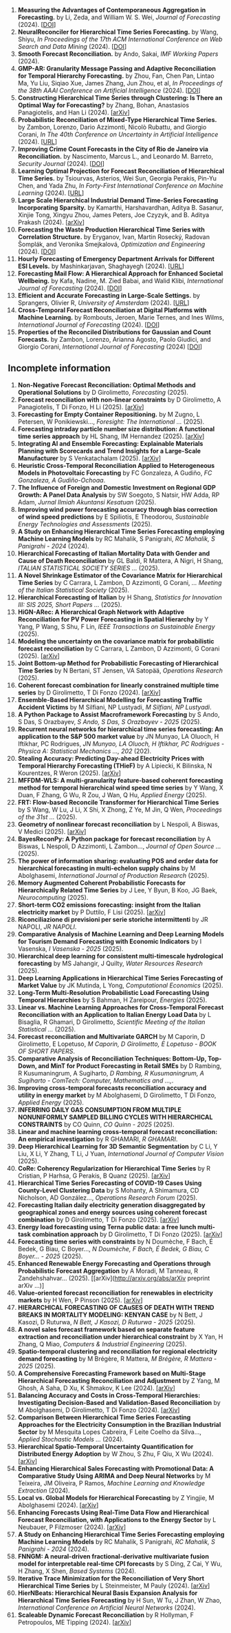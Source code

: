 1. **Measuring the Advantages of Contemporaneous Aggregation in Forecasting.** by  Li, Zeda, and William W. S. Wei, _Journal of Forecasting_ (2024). [[DOI](https://doi.org/10.1002/for.3083)]
1. **NeuralReconciler for Hierarchical Time Series Forecasting.** by Wang, Shiyu, _In Proceedings of the 17th ACM International Conference on Web Search and Data Mining_ (2024). [[DOI](https://doi.org/10.1145/3616855.3635806)]
1. **Smooth Forecast Reconciliation.** by Ando, Sakai, _IMF Working Papers_ (2024).
1. **GMP-AR: Granularity Message Passing and Adaptive Reconciliation for Temporal Hierarchy Forecasting.** by Zhou, Fan, Chen Pan, Lintao Ma, Yu Liu, Siqiao Xue, James Zhang, Jun Zhou, et al, _In Proceedings of the 38th AAAI Conference on Artificial Intelligence_ (2024). [[DOI](https://doi.org/10.1609/aaai.v38i8.28795)]
1. **Constructing Hierarchical Time Series through Clustering: Is There an Optimal Way for Forecasting?** by Zhang, Bohan, Anastasios Panagiotelis, and Han Li (2024). [[arXiv](http://arxiv.org/abs/2404.06064)]
1. **Probabilistic Reconciliation of Mixed-Type Hierarchical Time Series.** by Zambon, Lorenzo, Dario Azzimonti, Nicolò Rubattu, and Giorgio Corani, _In The 40th Conference on Uncertainty in Artificial Intelligence_ (2024). [[URL](https://openreview.net/pdf?id=KmbmBlrQkr)]
1. **Improving Crime Count Forecasts in the City of Rio de Janeiro via Reconciliation.** by Nascimento, Marcus L., and Leonardo M. Barreto, _Security Journal_ (2024).  [[DOI](https://doi.org/10.1057/s41284-024-00433-5)]
1. **Learning Optimal Projection for Forecast Reconciliation of Hierarchical Time Series.** by Tsiourvas, Asterios, Wei Sun, Georgia Perakis, Pin-Yu Chen, and Yada Zhu, _In Forty-First International Conference on Machine Learning_ (2024). [[URL](https://openreview.net/forum?id=55HfvJ6lDB.)]
1. **Large Scale Hierarchical Industrial Demand Time-Series Forecasting Incorporating Sparsity.** by Kamarthi, Harshavardhan, Aditya B. Sasanur, Xinjie Tong, Xingyu Zhou, James Peters, Joe Czyzyk, and B. Aditya Prakash (2024). [[arXiv](http://arxiv.org/abs/2407.02657)]
1. **Forecasting the Waste Production Hierarchical Time Series with Correlation Structure.** by Eryganov, Ivan, Martin Rosecký, Radovan Šomplák, and Veronika Smejkalová, _Optimization and Engineering_ (2024). [[DOI](https://doi.org/10.1007/s11081-024-09898-0)]
1. **Hourly Forecasting of Emergency Department Arrivals for Different ESI Levels.** by Mashinkarjavan, Shaghayegh (2024). [[URL](https://www.proquest.com/openview/3cdc6944a5c28b8284fe56cc15cd1bda/1?pq-origsite=gscholar&cbl=18750&diss=y)]
1. **Forecasting Mail Flow: A Hierarchical Approach for Enhanced Societal Wellbeing.** by Kafa, Nadine, M. Zied Babai, and Walid Klibi, _International Journal of Forecasting_ (2024). [[DOI](https://doi.org/10.1016/j.ijforecast.2024.07.001)]
1. **Efficient and Accurate Forecasting in Large-Scale Settings.** by Sprangers, Olivier R, _University of Amsterdam_ (2024). [[URL](https://hdl.handle.net/11245.1/f8b70a7f-3749-4b84-a23c-9135a758c2f1)]
1. **Cross-Temporal Forecast Reconciliation at Digital Platforms with Machine Learning.** by Rombouts, Jeroen, Marie Ternes, and Ines Wilms, _International Journal of Forecasting_ (2024). [[DOI](https://doi.org/10.1016/j.ijforecast.2024.05.008.)]
1. **Properties of the Reconciled Distributions for Gaussian and Count Forecasts.** by Zambon, Lorenzo, Arianna Agosto, Paolo Giudici, and Giorgio Corani, _International Journal of Forecasting_ (2024) [[DOI](https://doi.org/10.1016/j.ijforecast.2023.12.004)]

## Incomplete information

1. **Non-Negative Forecast Reconciliation: Optimal Methods and Operational Solutions** by D Girolimetto, _Forecasting_ (2025).
1. **Forecast reconciliation with non-linear constraints** by D Girolimetto, A Panagiotelis, T Di Fonzo, H Li (2025). [[arXiv](http://arxiv.org/abs/2510.21249)]
1. **Forecasting for Empty Container Repositioning.** by M Zugno, L Petersen, W Ponikiewski…, _Foresight: The International …_ (2025).
1. **Forecasting intraday particle number size distribution: A functional time series approach** by HL Shang, IM Hernandez (2025). [[arXiv](http://arxiv.org/abs/2510.01692)]
1. **Integrating AI and Ensemble Forecasting: Explainable Materials Planning with Scorecards and Trend Insights for a Large-Scale Manufacturer** by S Venkatachalam (2025). [[arXiv](http://arxiv.org/abs/2510.01006)]
1. **Heuristic Cross-Temporal Reconciliation Applied to Heterogeneous Models in Photovoltaic Forecasting** by FC Gonzaleza, A Gudiño, _FC Gonzaleza, A Gudiño-Ochoaa_.
1. **The Influence of Foreign and Domestic Investment on Regional GDP Growth: A Panel Data Analysis** by SW Soegoto, S Natsir, HW Adda, RP Adam, _Jurnal Ilmiah Akuntansi Kesatuan_ (2025).
1. **Improving wind power forecasting accuracy through bias correction of wind speed predictions** by E Spiliotis, E Theodorou, _Sustainable Energy Technologies and Assessments_ (2025).
1. **A Study on Enhancing Hierarchical Time Series Forecasting employing Machine Learning Models** by RC Mahalik, S Panigrahi, _RC Mahalik, S Panigrahi - 2024_ (2024).
1. **Hierarchical Forecasting of Italian Mortality Data with Gender and Cause of Death Reconciliation** by GL Baldi, R Mattera, A Nigri, H Shang, _ITALIAN STATISTICAL SOCIETY SERIES …_ (2025).
1. **A Novel Shrinkage Estimator of the Covariance Matrix for Hierarchical Time Series** by C Carrara, L Zambon, D Azzimonti, G Corani, _… Meeting of the Italian Statistical Society_ (2025).
1. **Hierarchical Forecasting of Italian** by H Shang, _Statistics for Innovation III: SIS 2025, Short Papers …_ (2025).
1. **HiGN-ARec: A Hierarchical Graph Network with Adaptive Reconciliation for PV Power Forecasting in Spatial Hierarchy** by Y Yang, P Wang, S Shu, F Lin, _IEEE Transactions on Sustainable Energy_ (2025).
1. **Modeling the uncertainty on the covariance matrix for probabilistic forecast reconciliation** by C Carrara, L Zambon, D Azzimonti, G Corani (2025). [[arXiv](http://arxiv.org/abs/2506.19554)]
1. **Joint Bottom-up Method for Probabilistic Forecasting of Hierarchical Time Series** by N Bertani, ST Jensen, VA Satopää, _Operations Research_ (2025).
1. **Coherent forecast combination for linearly constrained multiple time series** by D Girolimetto, T Di Fonzo (2024). [[arXiv](http://arxiv.org/abs/2412.03429)]
1. **Ensemble-Based Hierarchical Modelling for Forecasting Traffic Accident Victims** by M Silfiani, NP Lustyadi, _M Silfiani, NP Lustyadi_.
1. **A Python Package to Assist Macroframework Forecasting** by S Ando, S Das, S Orazbayev, _S Ando, S Das, S Orazbayev - 2025_ (2025).
1. **Recurrent neural networks for hierarchical time series forecasting: An application to the S&P 500 market value** by JN Munyao, LA Oluoch, H Iftikhar, PC Rodrigues, _JN Munyao, LA Oluoch, H Iftikhar, PC Rodrigues - Physica A: Statistical Mechanics …, 202_ (202).
1. **Stealing Accuracy: Predicting Day-ahead Electricity Prices with Temporal Hierarchy Forecasting (THieF)** by A Lipiecki, K Bilinska, N Kourentzes, R Weron (2025). [[arXiv](http://arxiv.org/abs/2508.11372)]
1. **MFFDM-WLS: A multi-granularity feature-based coherent forecasting method for temporal hierarchical wind speed time series** by Y Wang, X Duan, F Zhang, G Wu, R Zou, J Wan, Q Hu, _Applied Energy_ (2025).
1. **FRT: Flow-based Reconcile Transformer for Hierarchical Time Series** by S Wang, W Lu, J Li, X Shi, X Zhong, Z Ye, M Jin, Q Wen, _Proceedings of the 31st …_ (2025).
1. **Geometry of nonlinear forecast reconciliation** by L Nespoli, A Biswas, V Medici (2025). [[arXiv](http://arxiv.org/abs/2507.22500)]
1. **BayesReconPy: A Python package for forecast reconciliation** by A Biswas, L Nespoli, D Azzimonti, L Zambon…, _Journal of Open Source …_ (2025).
1. **The power of information sharing: evaluating POS and order data for hierarchical forecasting in multi-echelon supply chains** by M Abolghasemi, _International Journal of Production Research_ (2025).
1. **Memory Augmented Coherent Probabilistic Forecasts for Hierarchically Related Time Series** by J Lee, Y Byun, B Koo, JG Baek, _Neurocomputing_ (2025).
1. **Short-term CO2 emissions forecasting: insight from the Italian electricity market** by P Duttilo, F Lisi (2025). [[arXiv](http://arxiv.org/abs/2507.12992)]
1. **Riconciliazione di previsioni per serie storiche intermittenti** by JR NAPOLI, _JR NAPOLI_.
1. **Comparative Analysis of Machine Learning and Deep Learning Models for Tourism Demand Forecasting with Economic Indicators** by I Vasenska, _I Vasenska - 2025_ (2025).
1. **Hierarchical deep learning for consistent multi‐timescale hydrological forecasting** by MS Jahangir, J Quilty, _Water Resources Research_ (2025).
1. **Deep Learning Applications in Hierarchical Time Series Forecasting of Market Value** by JK Mutinda, L Yong, _Computational Economics_ (2025).
1. **Long-Term Multi-Resolution Probabilistic Load Forecasting Using Temporal Hierarchies** by S Bahman, H Zareipour, _Energies_ (2025).
1. **Linear vs. Machine Learning Approaches for Cross-Temporal Forecast Reconciliation with an Application to Italian Energy Load Data** by L Bisaglia, R Ghamari, D Girolimetto, _Scientific Meeting of the Italian Statistical …_ (2025).
1. **Forecast reconciliation and Multivariate GARCH** by M Caporin, D Girolimetto, E Lopetuso, _M Caporin, D Girolimetto, E Lopetuso - BOOK OF SHORT PAPERS_.
1. **Comparative Analysis of Reconciliation Techniques: Bottom-Up, Top-Down, and MinT for Product Forecasting in Retail SMEs** by D Rambing, R Kusumaningrum, A Sugiharto, _D Rambing, R Kusumaningrum, A Sugiharto - ComTech: Computer, Mathematics and …,_.
1. **Improving cross-temporal forecasts reconciliation accuracy and utility in energy market** by M Abolghasemi, D Girolimetto, T Di Fonzo, _Applied Energy_ (2025).
1. **INFERRING DAILY GAS CONSUMPTION FROM MULTIPLE NONUNIFORMLY SAMPLED BILLING CYCLES WITH HIERARCHICAL CONSTRAINTS** by CO Quinn, _CO Quinn - 2025_ (2025).
1. **Linear and machine learning cross-temporal forecast reconciliation: An empirical investigation** by R GHAMARI, _R GHAMARI_.
1. **Deep Hierarchical Learning for 3D Semantic Segmentation** by C Li, Y Liu, X Li, Y Zhang, T Li, J Yuan, _International Journal of Computer Vision_ (2025).
1. **CoRe: Coherency Regularization for Hierarchical Time Series** by R Cristian, P Harhsa, G Perakis, B Quanz (2025). [[arXiv](http://arxiv.org/abs/2502.15983)]
1. **Hierarchical Time Series Forecasting of COVID-19 Cases Using County-Level Clustering Data** by S Mohanty, A Shimamura, CD Nicholson, AD González…, _Operations Research Forum_ (2025).
1. **Forecasting Italian daily electricity generation disaggregated by geographical zones and energy sources using coherent forecast combination** by D Girolimetto, T Di Fonzo (2025). [[arXiv](http://arxiv.org/abs/2502.11878)]
1. **Energy load forecasting using Terna public data: a free lunch multi-task combination approach** by D Girolimetto, T Di Fonzo (2025). [[arXiv](http://arxiv.org/abs/2502.11873)]
1. **Forecasting time series with constraints** by N Doumèche, F Bach, É Bedek, G Biau, C Boyer…, _N Doumèche, F Bach, É Bedek, G Biau, C Boyer… - 2025_ (2025).
1. **Enhanced Renewable Energy Forecasting and Operations through Probabilistic Forecast Aggregation** by A Moradi, M Tanneau, R Zandehshahvar… (2025). [[arXiv](http://arxiv.org/abs/arXiv preprint arXiv …)]
1. **Value-oriented forecast reconciliation for renewables in electricity markets** by H Wen, P Pinson (2025). [[arXiv](http://arxiv.org/abs/2501.16086)]
1. **HIERARCHICAL FORECASTING OF CAuSES OF DEATH WITH TREND BREAKS IN MORTALITY MODELING: KENYAN CASE** by N Bett, J Kasozi, D Ruturwa, _N Bett, J Kasozi, D Ruturwa - 2025_ (2025).
1. **A novel sales forecast framework based on separate feature extraction and reconciliation under hierarchical constraint** by X Yan, H Zhang, Q Miao, _Computers & Industrial Engineering_ (2025).
1. **Spatio-temporal clustering and reconciliation for regional electricity demand forecasting** by M Brégère, R Mattera, _M Brégère, R Mattera - 2025_ (2025).
1. **A Comprehensive Forecasting Framework based on Multi-Stage Hierarchical Forecasting Reconciliation and Adjustment** by Z Yang, M Ghosh, A Saha, D Xu, K Shmakov, K Lee (2024). [[arXiv](http://arxiv.org/abs/2412.14718)]
1. **Balancing Accuracy and Costs in Cross-Temporal Hierarchies: Investigating Decision-Based and Validation-Based Reconciliation** by M Abolghasemi, D Girolimetto, T Di Fonzo (2024). [[arXiv](http://arxiv.org/abs/2412.11153)]
1. **Comparison Between Hierarchical Time Series Forecasting Approaches for the Electricity Consumption in the Brazilian Industrial Sector** by M Mesquita Lopes Cabreira, F Leite Coelho da Silva…, _Applied Stochastic Models …_ (2024).
1. **Hierarchical Spatio-Temporal Uncertainty Quantification for Distributed Energy Adoption** by W Zhou, S Zhu, F Qiu, X Wu (2024). [[arXiv](http://arxiv.org/abs/2411.12193)]
1. **Enhancing Hierarchical Sales Forecasting with Promotional Data: A Comparative Study Using ARIMA and Deep Neural Networks** by M Teixeira, JM Oliveira, P Ramos, _Machine Learning and Knowledge Extraction_ (2024).
1. **Local vs. Global Models for Hierarchical Forecasting** by Z Yingjie, M Abolghasemi (2024). [[arXiv](http://arxiv.org/abs/2411.06394)]
1. **Enhancing Forecasts Using Real-Time Data Flow and Hierarchical Forecast Reconciliation, with Applications to the Energy Sector** by L Neubauer, P Filzmoser (2024). [[arXiv](http://arxiv.org/abs/2411.01528)]
1. **A Study on Enhancing Hierarchical Time Series Forecasting employing Machine Learning Models** by RC Mahalik, S Panigrahi, _RC Mahalik, S Panigrahi - 2024_ (2024).
1. **FNNGM: A neural-driven fractional-derivative multivariate fusion model for interpretable real-time CPI forecasts** by S Ding, Z Cai, Y Wu, H Zhang, X Shen, _Based Systems_ (2024).
1. **Iterative Trace Minimization for the Reconciliation of Very Short Hierarchical Time Series** by L Steinmeister, M Pauly (2024). [[arXiv](http://arxiv.org/abs/2409.18550)]
1. **HierNBeats: Hierarchical Neural Basis Expansion Analysis for Hierarchical Time Series Forecasting** by H Sun, W Tu, J Zhan, W Zhao, _International Conference on Artificial Neural Networks_ (2024).
1. **Scaleable Dynamic Forecast Reconciliation** by R Hollyman, F Petropoulos, ME Tipping (2024). [[arXiv](http://arxiv.org/abs/2409.12856)]
